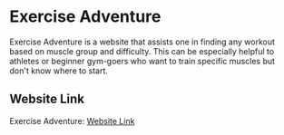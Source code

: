 # Exercise Adventure

Exercise Adventure is a website that assists one in finding any workout based on muscle group and difficulty. This can be especially helpful to athletes or beginner gym-goers who want to train specific muscles but don't know where to start. 

## Website Link

Exercise Adventure: [Website Link](https://ekamjot-kaire.github.io/AmazonWebsite/)
